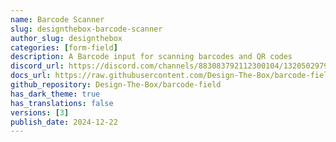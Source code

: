 ```yaml
---
name: Barcode Scanner
slug: designthebox-barcode-scanner
author_slug: designthebox
categories: [form-field]
description: A Barcode input for scanning barcodes and QR codes
discord_url: https://discord.com/channels/883083792112300104/1320502979723530303
docs_url: https://raw.githubusercontent.com/Design-The-Box/barcode-field/master/README.md
github_repository: Design-The-Box/barcode-field
has_dark_theme: true
has_translations: false
versions: [3]
publish_date: 2024-12-22
---
```

